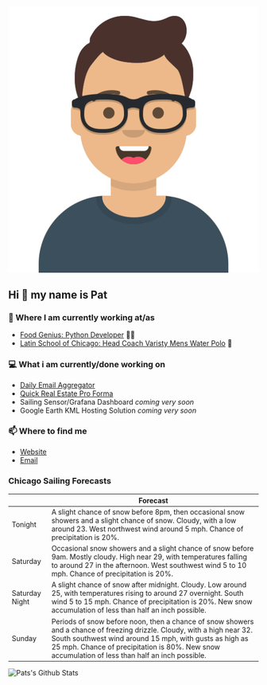 [![Social banner for p-j-falconer](https://raw.githubusercontent.com/P-J-FALCONER/P-J-FALCONER/master/assets/avataaars.svg)](https://patfalconer.com/)
## Hi :wave: my name is Pat

### 💼 Where I am currently working at/as
- [Food Genius: Python Developer](https://getfoodgenius.com/) 🍔🐍
- [Latin School of Chicago: Head Coach Varisty Mens Water Polo](https://www.latinschool.org/) 🤽


### 💻 What i am currently/done working on
 - [Daily Email Aggregator](https://github.com/P-J-FALCONER/dott_daily_mail)
 - [Quick Real Estate Pro Forma](https://github.com/P-J-FALCONER/henry)
 - Sailing Sensor/Grafana Dashboard *coming very soon*
 - Google Earth KML Hosting Solution *coming very soon*

### 📫 Where to find me
 - [Website](https://patfalconer.com/)
 - [Email](mailto:patrick.j.falconer@gmail.com)


### Chicago Sailing Forecasts
|   | Forecast  |
|---|---|
| Tonight | A slight chance of snow before 8pm, then occasional snow showers and a slight chance of snow. Cloudy, with a low around 23. West northwest wind around 5 mph. Chance of precipitation is 20%. |
| Saturday | Occasional snow showers and a slight chance of snow before 9am. Mostly cloudy. High near 29, with temperatures falling to around 27 in the afternoon. West southwest wind 5 to 10 mph. Chance of precipitation is 20%. |
| Saturday Night | A slight chance of snow after midnight. Cloudy. Low around 25, with temperatures rising to around 27 overnight. South wind 5 to 15 mph. Chance of precipitation is 20%. New snow accumulation of less than half an inch possible. |
| Sunday | Periods of snow before noon, then a chance of snow showers and a chance of freezing drizzle. Cloudy, with a high near 32. South southwest wind around 15 mph, with gusts as high as 25 mph. Chance of precipitation is 80%. New snow accumulation of less than half an inch possible. |

![Pats's Github Stats](https://github-readme-stats.vercel.app/api?username=p-j-falconer&show_icons=true&theme=radical)
